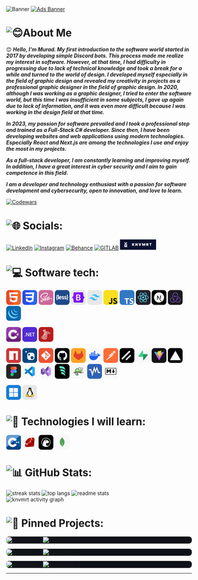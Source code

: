 ![Banner](https://i.imgur.com/cIJwTmG.png)
[![Ads Banner](https://i.imgur.com/jyP3tto.png)](https://github.com/knvmrt/my-developedia-azerbaijan)

# ![😊About Me](https://readme-typing-svg.herokuapp.com?font=Inter&weight=800&size=24&duration=2000&pause=1&color=FE428E&multiline=true&repeat=false&width=161&height=35&lines=😊+About+Me%3A)

😊 _**Hello, I'm Murad. My first introduction to the software world started in 2017 by developing simple Discord bots. This process made me realize my interest in software. However, at that time, I had difficulty in progressing due to lack of technical knowledge and took a break for a while and turned to the world of design. I developed myself especially in the field of graphic design and revealed my creativity in projects as a professional graphic designer in the field of graphic design. In 2020, although I was working as a graphic designer, I tried to enter the software world, but this time I was insufficient in some subjects, I gave up again due to lack of information, and it was even more difficult because I was working in the design field at that time.**_ 

_**In 2023, my passion for software prevailed and I took a professional step and trained as a Full-Stack C# developer. Since then, I have been developing websites and web applications using modern technologies. Especially React and Next.js are among the technologies I use and enjoy the most in my projects.**_ 

_**As a full-stack developer, I am constantly learning and improving myself. In addition, I have a great interest in cyber security and I aim to gain competence in this field.**_ 

_**I am a developer and technology enthusiast with a passion for software development and cybersecurity, open to innovation, and love to learn.**_

[![Codewars](https://www.codewars.com/users/knvmrt/badges/micro)](https://www.codewars.com/users/knvmrt)

# ![🌐 Socials:](https://readme-typing-svg.herokuapp.com?font=Inter&weight=800&size=24&duration=2000&pause=1&color=FE428E&multiline=true&repeat=false&width=135&height=35&lines=🌐+Socials%3A)

[![LinkedIn](https://img.shields.io/badge/Linkedin-%230077B5.svg?style=for-the-badge&logo=linkedin&logoColor=white)](https://linkedin.com/in/knvmrt)
[![Instagram](https://img.shields.io/badge/Instagram-%23E4405F.svg?style=for-the-badge&logo=instagram&logoColor=white)](https://instagram.com/knvmrt)
[![Behance](https://img.shields.io/badge/Behance-%231769ff.svg?style=for-the-badge&logo=behance&logoColor=white)](https://behance.net/knvmrt)
[![GITLAB](https://img.shields.io/badge/GitLab-%23E1442A.svg?style=for-the-badge&logo=gitlab&logoColor=white)](https://gitlab.com/knvmrt)
<a href="https://knvmrt.vercel.app/"> <img src="./image/knvmrt-portfolio.jpg" alt="knvmrt" width="98" height="28" title="KNVMRT Portfolio"/> </a>

# ![💻 Software tech:](https://readme-typing-svg.herokuapp.com?font=Inter&weight=800&size=24&duration=2000&pause=1&color=FE428E&multiline=true&repeat=false&width=215&height=35&lines=💻+Software+Tech%3A)

<img src="./image/html.png" alt="HTML" width="40" height="40" title="HTML"/> <img src="./image/css.png" alt="CSS" width="40" height="40" title="CSS"/> 
<img src="./image/sass.png" alt="SASS" width="40" height="40" title="SASS / SCSS"/> 
<img src="./image/less.png" alt="LESS" width="40" height="40" title="LESS"/> 
<img src="./image/bootsratp.png" alt="Bootstrap" width="40" height="40" title="Bootstrap"/> 
<img src="./image/tailwindcss.png" alt="Tailwindcss" width="40" height="40" title="Tailwindcss"/> 
<img src="./image/javascript.png" alt="JavaScript" width="40" height="40" title="JavaScript"/> 
<img src="./image/typescript.png" alt="TypeScript" width="40" height="40" title="TypeScript"/> 
<img src="./image/react.png" alt="React" width="40" height="40" title="React.js"/> 
<img src="./image/next.png" alt="Next" width="40" height="40" title="Next.js"/> 
<img src="./image/redux.png" alt="Redux" width="40" height="40" title="Redux / Redux ToolKit"/> 
<img src="./image/jquery.png" alt="jQuery" width="40" height="40" title="jQuery"/> 

<img src="./image/csharp.png" alt="CSharp" width="40" height="40" title="C#"/> <img src="./image/dotnet.png" alt="DotNet" width="40" height="40" title=".NET"/>
<img src="./image/msql.png" alt="MS-SQL" width="40" height="40" title="MS-SQL"/>

<img src="./image/npm.png" alt="NPM" width="40" height="40" title="NPM"/> <img src="./image/nuget.png" alt="NuGet" width="40" height="40" title="NuGet"/>
<img src="./image/git.png" alt="Git" width="40" height="40" title="Git"/>
<img src="./image/github.png" alt="GitHub" width="40" height="40" title="GitHub"/>
<img src="./image/gitlab.png" alt="GitLab" width="40" height="40" title="GitLab"/>
<img src="./image/docker.png" alt="Docker" width="40" height="40" title="Docker"/>
<img src="./image/postman.png" alt="Postman" width="40" height="40" title="Postman"/>
<img src="./image/shadcn.png" alt="ShadcnUI" width="40" height="40" title="ShadcnUI"/>
<img src="./image/supabase.png" alt="Supabase" width="40" height="40" title="Supabase"/>
<img src="./image/vite.png" alt="Vite" width="40" height="40" title="Vite.js"/>
<img src="./image/vercel.png" alt="Vercel" width="40" height="40" title="Vercel"/>
<img src="./image/figma.png" alt="Figma" width="40" height="40" title="Figma"/>
<img src="./image/vscode.png" alt="VSCode" width="40" height="40" title="Visual Studio Code"/>
<img src="./image/visualstudio.png" alt="VS" width="40" height="40" title="Visual Studio"/>
<img src="./image/windsurf.png" alt="windsurf" width="40" height="40" title="Windsurf IDE"/>
<img src="./image/notepadpp.png" alt="NotepadPP" width="40" height="40" title="Notepad++"/>
<img src="./image/virtualboxvm.png" alt="VirtualBoxVM" width="40" height="40" title="Oracle VM VirtualBox"/>
<img src="./image/markdown.png" alt="Markdown" width="40" height="40" title="Markdown"/>

<img src="./image/windowsos.png" alt="Windows" width="40" height="40" title="Windows OS"/> <img src="./image/linuxos.png" alt="Linux" width="40" height="40" title="Linux OS"/>

# ![🌱 Technologies I will learn:](https://readme-typing-svg.herokuapp.com?font=Inter&weight=800&size=24&duration=2000&pause=1&color=FE428E&multiline=true&repeat=false&width=330&height=35&lines=🌱+Technologies+I+will+learn%3A)

<img src="./image/cpp.png" alt="Cpp" width="40" height="40" title="C++"/> <img src="./image/ruby.png" alt="Ruby" width="40" height="40" title="Ruby"/>
<img src="./image/deno.png" alt="Deno" width="40" height="40" title="Deno"/>
<img src="./image/mongodb.png" alt="MongoDb" width="40" height="40" title="Mongo Database"/>

# ![📊 GitHub Stats:](https://readme-typing-svg.herokuapp.com?font=Inter&weight=800&size=24&duration=2000&pause=1&color=FE428E&multiline=true&repeat=false&width=200&height=35&lines=📊+GitHub+Stats%3A)

<div>
<img width=480 align="top" src="https://github-readme-stats.vercel.app/api?username=knvmrt&show_icons=true&include_all_commits=true&count_private=false&title_color=FE428E&text_color=F8F8F8&icon_color=FE428E&bg_color=0E1117&hide_border=true&border_radius=8&rank_icon=github" alt="streak stats"/>
<img width=340 align="top" src="https://github-readme-stats.vercel.app/api/top-langs/?username=knvmrt&hide_border=true&include_all_commits=true&count_private=false&langs_count=24&layout=compact&border_radius=8&title_color=FE428E&bg_color=0E1117&text_color=F8F8F8" alt="top langs" />
<img width=480 src="https://github-readme-streak-stats.herokuapp.com/?user=knvmrt&stroke=F8F8F8&background=0E1117&ring=FE428E&fire=FFAE00&currStreakNum=FFFFFF&currStreakLabel=FFAE00&sideNums=FE428E&sideLabels=FE428E&dates=F8F8F8&hide_border=true&border_radius=8" alt="readme stats" />
</div>

<img src="https://github-readme-activity-graph.vercel.app/graph?username=knvmrt&bg_color=0E1117&title_color=FE428E&line=FE428E&point=F8F8F8&area=true&area_color=B028C5&hide_title=false&custom_title=Murad%20Gahramanov's%20Activity%20Graph&hide_border=true&border_radius=8&color-text=ffffff&days=40&&grid=true" alt="knvmrt activity graph"/>

# ![📌 Pinned Projects:](https://readme-typing-svg.herokuapp.com?font=Inter&weight=800&size=24&duration=2000&pause=1&color=FE428E&multiline=true&repeat=false&width=230&height=35&lines=📌+Pinned+Projects%3A)

<table style="background:#0E1117; border-radius:8px; "> 
  <tr>
    <td style="vertical-align: top; border: none; padding:0px;">
      <a href="https://github.com/knvmrt/my-developedia-azerbaijan" ><img src="https://github-readme-stats.vercel.app/api/pin/?username=knvmrt&repo=my-developedia-azerbaijan&title_color=FE428E&text_color=F8F8F8&icon_color=FFAE00&bg_color=0E1117&hide_border=true&locale=en&border_radius=8" alt="Repository 1"></a>
    </td>
    <td style="vertical-align: top; border: none; padding:0px;">
      <a href="https://github.com/knvmrt/course-application-system" ><img src="https://github-readme-stats.vercel.app/api/pin/?username=knvmrt&repo=course-application-system&title_color=FE428E&text_color=F8F8F8&icon_color=FFAE00&bg_color=0E1117&hide_border=true&locale=en&border_radius=8" alt="Repository 2"></a>
    </td>
  </tr>
</table>
<table style="background:#0E1117; border-radius:8px; "> 
  <tr>
    <td style="vertical-align: top; border: none; padding:0px;">
      <a href="https://github.com/knvmrt/web-calculator" ><img src="https://github-readme-stats.vercel.app/api/pin/?username=knvmrt&repo=web-calculator&title_color=FE428E&text_color=F8F8F8&icon_color=FFAE00&bg_color=0E1117&hide_border=true&locale=en&border_radius=8" alt="Repository 3"></a>
    </td>
    <td style="vertical-align: top; border: none; padding:0px;">
      <a href="https://github.com/knvmrt/web-live-clock-display" ><img src="https://github-readme-stats.vercel.app/api/pin/?username=knvmrt&repo=web-live-clock-display&title_color=FE428E&text_color=F8F8F8&icon_color=FFAE00&bg_color=0E1117&hide_border=true&locale=en&border_radius=8" alt="Repository 4"></a>
    </td>
  </tr>
</table>
<table style="background:#0E1117; border-radius:8px; ">
  <tr>
    <td style="vertical-align: top; border: none; padding:0px;">
      <a href="https://github.com/knvmrt/mg-markdown-generator" ><img src="https://github-readme-stats.vercel.app/api/pin/?username=knvmrt&repo=mg-markdown-generator&title_color=FE428E&text_color=F8F8F8&icon_color=FFAE00&bg_color=0E1117&hide_border=true&locale=en&border_radius=8" alt="Repository 3"></a>
    </td>
    <td style="vertical-align: top; border: none; padding:0px;">
      <a href="https://github.com/knvmrt/snake-game-web" ><img src="https://github-readme-stats.vercel.app/api/pin/?username=knvmrt&repo=snake-game-web&title_color=FE428E&text_color=F8F8F8&icon_color=FFAE00&bg_color=0E1117&hide_border=true&locale=en&border_radius=8" alt="Repository 4"></a>
    </td>
  </tr>
</table>


---

<!-- [![knvmrt](https://visitcount.itsvg.in/api?id=knvmrt&icon=6&color=11)](https://github.com/knvmrt/) 
 [![KnvMrt Stats Graph](https://github-profile-summary-cards.vercel.app/api/cards/profile-details?username=knvmrt&theme=radical&hide_border=true)](https://github.com/knvmrt)
[![Languages](https://github-readme-stats.vercel.app/api/top-langs/?username=knvmrt&theme=radical&hide_border=true&include_all_commits=true&count_private=false)](https://github.com/knvmrt) 
[![KnvMrt activity graph](https://github-readme-activity-graph.vercel.app/graph?username=knvmrt&bg_color=141321&color=7a1c8d&line=b300a7&point=ff94f6&area=true&hide_border=true&border_radius=8)](https://github.com/knvmrt)

# 🌿 What I know little about:
![Arduino](https://img.shields.io/badge/-Arduino-00979D?style=for-the-badge&logo=Arduino&logoColor=white)
![Raspberry Pi](https://img.shields.io/badge/-RaspberryPi-C51A4A?style=for-the-badge&logo=Raspberry-Pi)
![Unity](https://img.shields.io/badge/Unity-%23000000.svg?style=for-the-badge&logo=unity&logoColor=%23ffffff)
-->

